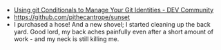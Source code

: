- [Using git Conditionals to Manage Your Git Identities - DEV Community](https://dev.to/implosion/using-git-conditionals-to-manage-your-git-identities-3664?utm_medium=erik.in&utm_source=twitter)
- https://github.com/pithecantrope/sunset
- I purchased a hose! And a new shovel; I started cleaning up the back yard.  Good lord, my back aches painfully even after a short amount of work - and my neck is still killing me.